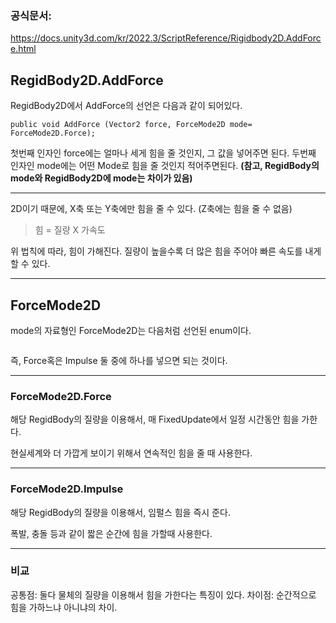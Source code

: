 <h3 id="공식문서">공식문서:</h3>
<p><a href="https://docs.unity3d.com/kr/2022.3/ScriptReference/Rigidbody2D.AddForce.html">https://docs.unity3d.com/kr/2022.3/ScriptReference/Rigidbody2D.AddForce.html</a></p>
<h2 id="regidbody2daddforce">RegidBody2D.AddForce</h2>
<p>RegidBody2D에서 AddForce의 선언은 다음과 같이 되어있다.</p>
<pre><code class="language-C#">public void AddForce (Vector2 force, ForceMode2D mode= ForceMode2D.Force);</code></pre>
<p>첫번째 인자인 force에는 얼마나 세게 힘을 줄 것인지, 그 값을 넣어주면 된다.
두번째 인자인 mode에는 어떤 Mode로 힘을 줄 것인지 적어주면된다.
<strong>(참고, RegidBody의 mode와 RegidBody2D에 mode는 차이가 있음)</strong></p>
<hr />
<p>2D이기 때문에, X축 또는 Y축에만 힘을 줄 수 있다. (Z축에는 힘을 줄 수 없음)</p>
<blockquote>
<p>힘 = 질량 X 가속도</p>
</blockquote>
<p>위 법칙에 따라, 힘이 가해진다.
질량이 높을수록 더 많은 힘을 주어야 빠른 속도를 내게할 수 있다.</p>
<hr />
<h2 id="forcemode2d">ForceMode2D</h2>
<p>mode의 자료형인 ForceMode2D는 다음처럼 선언된 enum이다.</p>
<p><img alt="" src="https://velog.velcdn.com/images/tmddn131/post/4bbd3128-40ae-4ca6-b7b9-b12ee1871d4d/image.png" /></p>
<p>즉, Force혹은 Impulse 둘 중에 하나를 넣으면 되는 것이다.</p>
<hr />
<h3 id="forcemode2dforce">ForceMode2D.Force</h3>
<p>해당 RegidBody의 질량을 이용해서,
매 FixedUpdate에서 일정 시간동안 힘을 가한다.</p>
<p>현실세계와 더 가깝게 보이기 위해서 연속적인 힘을 줄 때 사용한다.</p>
<hr />
<h3 id="forcemode2dimpulse">ForceMode2D.Impulse</h3>
<p>해당 RegidBody의 질량을 이용해서,
임펄스 힘을 즉시 준다.</p>
<p>폭발, 충돌 등과 같이 짧은 순간에 힘을 가할때 사용한다.</p>
<hr />
<h3 id="비교">비교</h3>
<p>공통점: 둘다 물체의 질량을 이용해서 힘을 가한다는 특징이 있다.
차이점: 순간적으로 힘을 가하느냐 아니냐의 차이.</p>